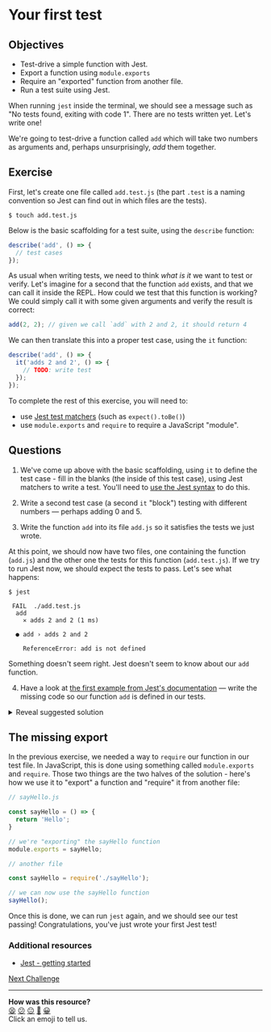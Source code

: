 # Your first test

## Objectives

 * Test-drive a simple function with Jest.
 * Export a function using `module.exports`
 * Require an "exported" function from another file.
 * Run a test suite using Jest. 

When running `jest` inside the terminal, we should see a message such as "No tests found, exiting with code 1". There are no tests written yet. Let's write one!

We're going to test-drive a function called `add` which will take two numbers as arguments and, perhaps unsurprisingly, *add* them together.

## Exercise

First, let's create one file called `add.test.js` (the part `.test` is a naming convention so Jest can find out in which files are the tests).

```
$ touch add.test.js
```

Below is the basic scaffolding for a test suite, using the `describe` function:

```javascript
describe('add', () => {
  // test cases
});
```

As usual when writing tests, we need to think *what is it* we want to test or verify. Let's imagine for a second that the function `add` exists, and that we can call it inside the REPL. How could we test that this function is working? We could simply call it with some given arguments and verify the result is correct:

```javascript
add(2, 2); // given we call `add` with 2 and 2, it should return 4
```

We can then translate this into a proper test case, using the `it` function:

```javascript
describe('add', () => {
  it('adds 2 and 2', () => {
    // TODO: write test
  });
});
```

To complete the rest of this exercise, you will need to:
  * use [Jest test matchers](https://jestjs.io/docs/using-matchers) (such as `expect().toBe()`)
  * use `module.exports` and `require` to require a JavaScript "module".

## Questions

1. We've come up above with the basic scaffolding, using `it` to define the test case - fill in the blanks (the inside of this test case), using Jest matchers to write a test. You'll need to [use the Jest syntax](https://jestjs.io/docs/expect#tobevalue) to do this.

2. Write a second test case (a second `it` "block") testing with different numbers — perhaps adding 0 and 5.
3. Write the function `add` into its file `add.js` so it satisfies the tests we just wrote.

At this point, we should now have two files, one containing the function (`add.js`) and the other one the tests for this function (`add.test.js`). If we try to run Jest now, we should expect the tests to pass. Let's see what happens:
```
$ jest

 FAIL  ./add.test.js
  add
    ✕ adds 2 and 2 (1 ms)

  ● add › adds 2 and 2

    ReferenceError: add is not defined
```

Something doesn't seem right. Jest doesn't seem to know about our `add` function.

4. Have a look at [the first example from Jest's documentation](https://jestjs.io/docs/getting-started) — write the missing code so our function `add` is defined in our tests.

<details>
<summary>Reveal suggested solution</summary>

1. Contents of `add.js`:
```javascript
const add = (a, b) => {
  return a + b;
}

module.exports = add;
```

2. Contents of `add.test.js`:
```javascript
const add = require('./add');

describe('add', () => {
  it('adds 2 and 2', () => {
    expect(add(2, 2)).toBe(4);
  });
});
```
</details>

## The missing export

In the previous exercise, we needed a way to `require` our function in our test file. In JavaScript, this is done using something called `module.exports` and `require`. Those two things are the two halves of the solution - here's how we use it to "export" a function and "require" it from another file:

```javascript
// sayHello.js

const sayHello = () => {
  return 'Hello';
}

// we're "exporting" the sayHello function
module.exports = sayHello;
```
```javascript
// another file

const sayHello = require('./sayHello');

// we can now use the sayHello function
sayHello();
```

Once this is done, we can run `jest` again, and we should see our test passing! Congratulations, you've just wrote your first Jest test!

### Additional resources

 * [Jest - getting started](https://jestjs.io/docs/getting-started)

[Next Challenge](11_testing_fizzbuzz.md)

<!-- BEGIN GENERATED SECTION DO NOT EDIT -->

---

**How was this resource?**  
[😫](https://airtable.com/shrUJ3t7KLMqVRFKR?prefill_Repository=makersacademy/javascript-fundamentals&prefill_File=contents/10_first_test.md&prefill_Sentiment=😫) [😕](https://airtable.com/shrUJ3t7KLMqVRFKR?prefill_Repository=makersacademy/javascript-fundamentals&prefill_File=contents/10_first_test.md&prefill_Sentiment=😕) [😐](https://airtable.com/shrUJ3t7KLMqVRFKR?prefill_Repository=makersacademy/javascript-fundamentals&prefill_File=contents/10_first_test.md&prefill_Sentiment=😐) [🙂](https://airtable.com/shrUJ3t7KLMqVRFKR?prefill_Repository=makersacademy/javascript-fundamentals&prefill_File=contents/10_first_test.md&prefill_Sentiment=🙂) [😀](https://airtable.com/shrUJ3t7KLMqVRFKR?prefill_Repository=makersacademy/javascript-fundamentals&prefill_File=contents/10_first_test.md&prefill_Sentiment=😀)  
Click an emoji to tell us.

<!-- END GENERATED SECTION DO NOT EDIT -->
